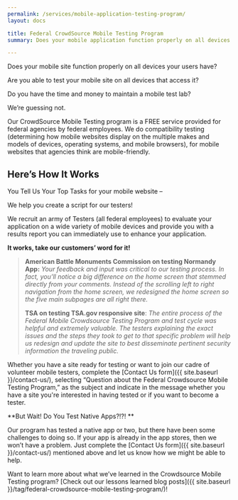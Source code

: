 ```yaml
---
permalink: /services/mobile-application-testing-program/
layout: docs

title: Federal CrowdSource Mobile Testing Program
summary: Does your mobile application function properly on all devices your users have? Are you able to test your mobile site on all devices that access it? Do you have the time and money to maintain a mobile test lab?

---
```


Does your mobile site function properly on all devices your users have?

Are you able to test your mobile site on all devices that access it?

Do you have the time and money to maintain a mobile test lab?

We&#8217;re guessing not.

Our CrowdSource Mobile Testing program is a FREE service provided for federal agencies by federal employees. We do compatibility testing (determining how mobile websites display on the multiple makes and models of devices, operating systems, and mobile browsers), for mobile websites that agencies think are mobile-friendly.

## Here&#8217;s How It Works

You Tell Us Your Top Tasks for your mobile website &#8211;

We help you create a script for our testers!

We recruit an army of Testers (all federal employees) to evaluate your application on a wide variety of mobile devices and provide you with a results report you can immediately use to enhance your application.

**It works, take our customers&#8217; word for it!**

> **American Battle Monuments Commission on testing Normandy App:** _Your feedback and input was critical to our testing process. In fact, you’ll notice a big difference on the home screen that stemmed directly from your comments. Instead of the scrolling left to right navigation from the home screen, we redesigned the home screen so the five main subpages are all right there._
>
> **TSA on testing TSA.gov responsive site**: _The entire process of the Federal Mobile Crowdsource Testing Program and test cycle was helpful and extremely valuable. The testers explaining the exact issues and the steps they took to get to that specific problem will help us redesign and update the site to best disseminate pertinent security information the traveling public._

Whether you have a site ready for testing or want to join our cadre of volunteer mobile testers, complete the [Contact Us form]({{ site.baseurl }}/contact-us/), selecting “Question about the Federal Crowdsource Mobile Testing Program,” as the subject and indicate in the message whether you have a site you're interested in having tested or if you want to become a tester.

**But Wait! Do You Test Native Apps?!?! **

Our program has tested a native app or two, but there have been some challenges to doing so. If your app is already in the app stores, then we won’t have a problem. Just complete the [Contact Us form]({{ site.baseurl }}/contact-us/) mentioned above and let us know how we might be able to help.

Want to learn more about what we&#8217;ve learned in the Crowdsource Mobile Testing program?  [Check out our lessons learned blog posts]({{ site.baseurl }}/tag/federal-crowdsource-mobile-testing-program/)!
